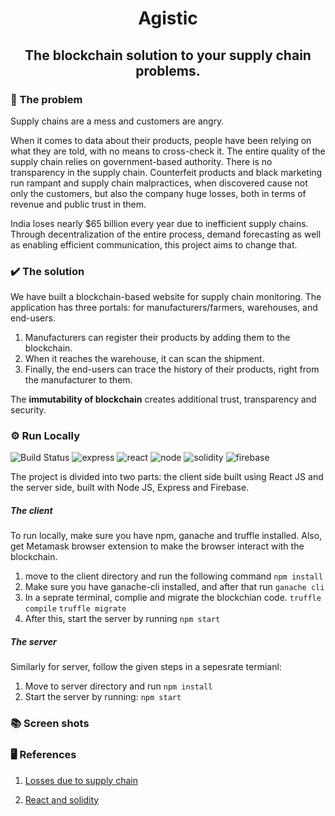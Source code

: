 # <p align ="center">Agistic</p>
## <p align ="center" >The blockchain solution to your supply chain problems.</p>

### 	:pushpin: The problem
Supply chains are a mess and customers are angry.

 When it comes to data about their products, people have been relying on what they are told, with no means to cross-check it. The entire quality of the supply chain relies on government-based authority. There is no transparency in the supply chain. Counterfeit products and black marketing run rampant and supply chain malpractices, when discovered cause not only the customers, but also the company huge losses, both in terms of revenue and public trust in them. 
 
 India loses nearly $65 billion every year due to inefficient supply chains. Through decentralization of the entire process, demand forecasting as well as enabling efficient communication, this project aims to change that.

### 	:heavy_check_mark: The solution

We have built a blockchain-based website for supply chain monitoring. The application has three portals: for manufacturers/farmers, warehouses, and end-users. 

1. Manufacturers can register their products by adding them to the blockchain.
2. When it reaches the warehouse, it can scan the shipment.  
3. Finally, the end-users can trace the history of their products, right from the manufacturer to them.

The <b>immutability of blockchain</b> creates additional trust, transparency and security.

### 	:gear: Run Locally
![Build Status](https://img.shields.io/badge/HTML5-E34F26?style=for-the-badge&logo=html5&logoColor=white)  ![express](https://img.shields.io/badge/Express.js-000000?style=for-the-badge&logo=express&logoColor=white) ![react](https://img.shields.io/badge/React-20232A?style=for-the-badge&logo=react&logoColor=61DAFB) ![node](https://img.shields.io/badge/Node.js-339933?style=for-the-badge&logo=nodedotjs&logoColor=white) ![solidity](https://img.shields.io/badge/Solidity-e6e6e6?style=for-the-badge&logo=solidity&logoColor=black) ![firebase](https://img.shields.io/badge/firebase-ffca28?style=for-the-badge&logo=firebase&logoColor=black)

The project is divided into two parts: the client side built using React JS and the server side, built with Node JS, Express and Firebase.

##### The client
To run locally, make sure you have npm, ganache and truffle installed. Also, get Metamask browser extension to make the browser interact with the blockchain.

1. move to the client directory and run the following command
    ```npm install```
2. Make sure you have ganache-cli installed, and after that run 
   ```ganache cli```
3. In a seprate terminal, complie and migrate the blockchian code.
   ```truffle compile```
   ```truffle migrate```
4. After this, start the server by running
   ```npm start```

##### The server
Similarly for server, follow the given steps in a sepesrate termianl:

1. Move to server directory and run
   ```npm install```
2. Start the server by running:
   ```npm start```

### :books: Screen shots

### :desktop_computer: References
1. [Losses due to supply chain](https://www.moneylife.in/article/india-loses-65-billion-every-year-due-to-inefficient-supply-chain-systems/8786.html#:~:text=India%20loses%20%2465%20billion%20every%20year%20due%20to%20inefficient%20supply%20chain%20systems&text=Though%20retail%20in%20India%20is,systems%2C%20says%20a%20study%20report.)

2. [React and solidity](https://www.dappuniversity.com/articles/ethereum-dapp-react-tutorial)
